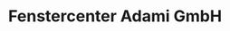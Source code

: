 ---
title: "Fenstercenter Adami GmbH"
url: /st-valentin/fenstercenter-adami-gmbh/
shop: Jalousien
---